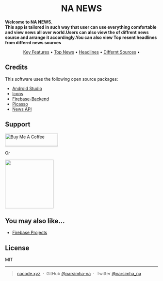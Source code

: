 
<h1 align="center">
  NA NEWS
</h1>

<p><b>﻿Welcome to NA NEWS.<br>
This app is tailored in such way that user can use everything comfortable and view news all over world.Users can also view the of diffrent news source and arrange it accordingly.You can also view Top resent headlines from differnt news sources</b></p>

<p align="center">
  <a href="#key-features">Key Features</a> •
  <a href="#ScreenShots">Top News</a> •
  <a href="#download">Headlines</a> •
  <a href="#credits">Differnt Sources</a> •
</p>






## Credits

This software uses the following open source packages:

- [Android Studio](https://developer.android.com/studio)
- [Icons](https://icons8.com/)
- [Firebase-Backend](http://firebase.google.com/)
- [Picasso](https://github.com/square/picasso)
- [News API ](https://newsapi.org/)


## Support

<a href="buymeacoff.ee/6G8zKV5iO" target="_blank"><img src="https://www.buymeacoffee.com/assets/img/custom_images/purple_img.png" alt="Buy Me A Coffee" style="height: 41px !important;width: 174px !important;box-shadow: 0px 3px 2px 0px rgba(190, 190, 190, 0.5) !important;-webkit-box-shadow: 0px 3px 2px 0px rgba(190, 190, 190, 0.5) !important;" ></a>

<p>Or</p> 

<a href="#">
  <img src="https://c5.patreon.com/external/logo/become_a_patron_button@2x.png" width="160">
</a>

## You may also like...

- [Firebase Projects](#)

## License

MIT

---

> [nacode.xyz](https://www.nacode.xyz) &nbsp;&middot;&nbsp;
> GitHub [@narsimha-na](https://github.com/narsimha-na) &nbsp;&middot;&nbsp;
> Twitter [@narsimha_na](https://twitter.com/)

